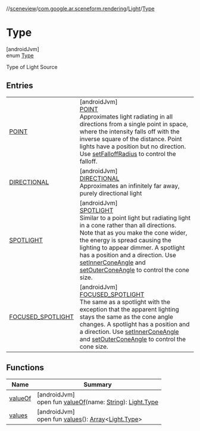 //[sceneview](../../../../index.md)/[com.google.ar.sceneform.rendering](../../index.md)/[Light](../index.md)/[Type](index.md)

# Type

[androidJvm]\
enum [Type](index.md)

Type of Light Source

## Entries

| | |
|---|---|
| [POINT](-p-o-i-n-t/index.md) | [androidJvm]<br>[POINT](-p-o-i-n-t/index.md)<br>Approximates light radiating in all directions from a single point in space, where the intensity falls off with the inverse square of the distance. Point lights have a position but no direction. Use [setFalloffRadius](../../../../../arsceneview/com.google.ar.sceneform.rendering/-light/set-falloff-radius.md) to control the falloff. |
| [DIRECTIONAL](-d-i-r-e-c-t-i-o-n-a-l/index.md) | [androidJvm]<br>[DIRECTIONAL](-d-i-r-e-c-t-i-o-n-a-l/index.md)<br>Approximates an infinitely far away, purely directional light |
| [SPOTLIGHT](-s-p-o-t-l-i-g-h-t/index.md) | [androidJvm]<br>[SPOTLIGHT](-s-p-o-t-l-i-g-h-t/index.md)<br>Similar to a point light but radiating light in a cone rather than all directions. Note that as you make the cone wider, the energy is spread causing the lighting to appear dimmer. A spotlight has a position and a direction. Use [setInnerConeAngle](../set-inner-cone-angle.md) and [setOuterConeAngle](../set-outer-cone-angle.md) to control the cone size. |
| [FOCUSED_SPOTLIGHT](-f-o-c-u-s-e-d_-s-p-o-t-l-i-g-h-t/index.md) | [androidJvm]<br>[FOCUSED_SPOTLIGHT](-f-o-c-u-s-e-d_-s-p-o-t-l-i-g-h-t/index.md)<br>The same as a spotlight with the exception that the apparent lighting stays the same as the cone angle changes. A spotlight has a position and a direction. Use [setInnerConeAngle](../set-inner-cone-angle.md) and [setOuterConeAngle](../set-outer-cone-angle.md) to control the cone size. |

## Functions

| Name | Summary |
|---|---|
| [valueOf](value-of.md) | [androidJvm]<br>open fun [valueOf](value-of.md)(name: [String](https://developer.android.com/reference/kotlin/java/lang/String.html)): [Light.Type](index.md) |
| [values](values.md) | [androidJvm]<br>open fun [values](values.md)(): [Array](https://kotlinlang.org/api/latest/jvm/stdlib/kotlin/-array/index.html)&lt;[Light.Type](index.md)&gt; |
